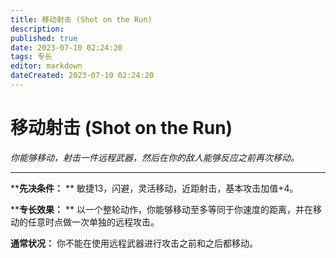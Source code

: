 ```yaml
---
title: 移动射击 (Shot on the Run)
description: 
published: true
date: 2023-07-10 02:24:20
tags: 专长
editor: markdown
dateCreated: 2023-07-10 02:24:20
---
```


# 移动射击 (Shot on the Run)

_你能够移动，射击一件远程武器，然后在你的敌人能够反应之前再次移动。_

---

****先决条件：** ** 敏捷13，闪避，灵活移动，近距射击，基本攻击加值+4。

****专长效果：** ** 以一个整轮动作，你能够移动至多等同于你速度的距离，并在移动的任意时点做一次单独的远程攻击。

**通常状况：** 你不能在使用远程武器进行攻击之前和之后都移动。

